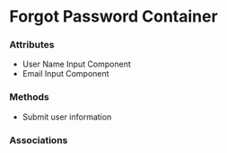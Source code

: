 # Forgot Password Container

### Attributes

- User Name Input Component
- Email Input Component

### Methods

- Submit user information

### Associations

